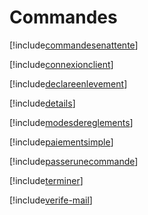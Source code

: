 # Commandes

[!include[commandesenattente](commandes.commandesenattente.autogen.md)]

[!include[connexionclient](commandes.connexionclient.autogen.md)]

[!include[declareenlevement](commandes.declareenlevement.autogen.md)]

[!include[details](commandes.details.autogen.md)]

[!include[modesdereglements](commandes.modesdereglements.autogen.md)]

[!include[paiementsimple](commandes.paiementsimple.autogen.md)]

[!include[passerunecommande](commandes.passerunecommande.autogen.md)]

[!include[terminer](commandes.terminer.autogen.md)]

[!include[verife-mail](commandes.verife-mail.autogen.md)]














